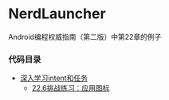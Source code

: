 # NerdLauncher
Android编程权威指南（第二版）中第22章的例子

### 代码目录
* [深入学习intent和任务](https://github.com/uv-lab/BeatBox/tree/ch22)
    * [22.6挑战练习：应用图标](https://github.com/uv-lab/BeatBox/tree/exercise22.6)

